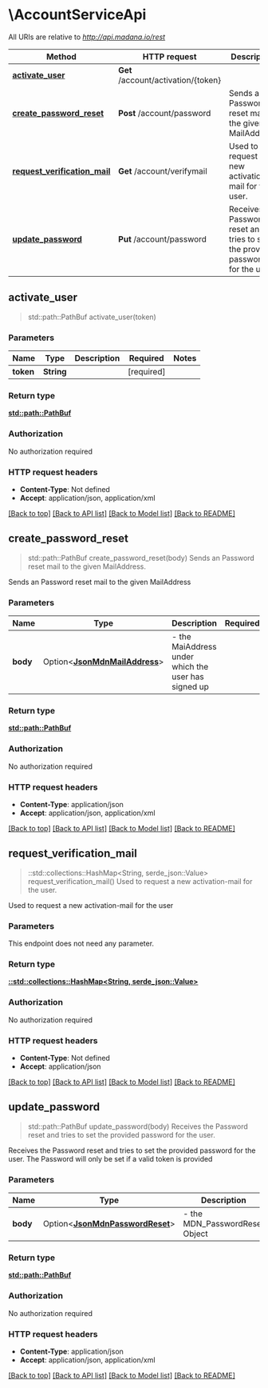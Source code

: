 # \AccountServiceApi

All URIs are relative to *http://api.madana.io/rest*

Method | HTTP request | Description
------------- | ------------- | -------------
[**activate_user**](AccountServiceApi.md#activate_user) | **Get** /account/activation/{token} | 
[**create_password_reset**](AccountServiceApi.md#create_password_reset) | **Post** /account/password | Sends an Password reset mail to the given MailAddress.
[**request_verification_mail**](AccountServiceApi.md#request_verification_mail) | **Get** /account/verifymail | Used to request a new  activation-mail for the user.
[**update_password**](AccountServiceApi.md#update_password) | **Put** /account/password | Receives the Password reset and tries to set the provided password for the user.



## activate_user

> std::path::PathBuf activate_user(token)


### Parameters


Name | Type | Description  | Required | Notes
------------- | ------------- | ------------- | ------------- | -------------
**token** | **String** |  | [required] |

### Return type

[**std::path::PathBuf**](std::path::PathBuf.md)

### Authorization

No authorization required

### HTTP request headers

- **Content-Type**: Not defined
- **Accept**: application/json, application/xml

[[Back to top]](#) [[Back to API list]](../README.md#documentation-for-api-endpoints) [[Back to Model list]](../README.md#documentation-for-models) [[Back to README]](../README.md)


## create_password_reset

> std::path::PathBuf create_password_reset(body)
Sends an Password reset mail to the given MailAddress.

Sends an Password reset mail to the given MailAddress

### Parameters


Name | Type | Description  | Required | Notes
------------- | ------------- | ------------- | ------------- | -------------
**body** | Option<[**JsonMdnMailAddress**](JsonMdnMailAddress.md)> | - the MaiAddress under which the user has signed up |  |

### Return type

[**std::path::PathBuf**](std::path::PathBuf.md)

### Authorization

No authorization required

### HTTP request headers

- **Content-Type**: application/json
- **Accept**: application/json, application/xml

[[Back to top]](#) [[Back to API list]](../README.md#documentation-for-api-endpoints) [[Back to Model list]](../README.md#documentation-for-models) [[Back to README]](../README.md)


## request_verification_mail

> ::std::collections::HashMap<String, serde_json::Value> request_verification_mail()
Used to request a new  activation-mail for the user.

Used to request a new  activation-mail for the user

### Parameters

This endpoint does not need any parameter.

### Return type

[**::std::collections::HashMap<String, serde_json::Value>**](serde_json::Value.md)

### Authorization

No authorization required

### HTTP request headers

- **Content-Type**: Not defined
- **Accept**: application/json

[[Back to top]](#) [[Back to API list]](../README.md#documentation-for-api-endpoints) [[Back to Model list]](../README.md#documentation-for-models) [[Back to README]](../README.md)


## update_password

> std::path::PathBuf update_password(body)
Receives the Password reset and tries to set the provided password for the user.

Receives the Password reset and tries to set the provided password for the user. The Password will only be set if a valid token is provided

### Parameters


Name | Type | Description  | Required | Notes
------------- | ------------- | ------------- | ------------- | -------------
**body** | Option<[**JsonMdnPasswordReset**](JsonMdnPasswordReset.md)> | - the MDN_PasswordReset Object |  |

### Return type

[**std::path::PathBuf**](std::path::PathBuf.md)

### Authorization

No authorization required

### HTTP request headers

- **Content-Type**: application/json
- **Accept**: application/json, application/xml

[[Back to top]](#) [[Back to API list]](../README.md#documentation-for-api-endpoints) [[Back to Model list]](../README.md#documentation-for-models) [[Back to README]](../README.md)

